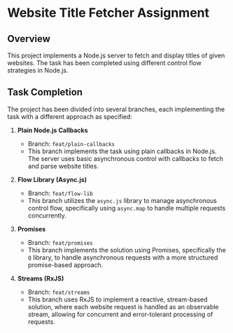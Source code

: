 # Website Title Fetcher Assignment

## Overview
This project implements a Node.js server to fetch and display titles of given websites. The task has been completed using different control flow strategies in Node.js.

## Task Completion

The project has been divided into several branches, each implementing the task with a different approach as specified:

1. **Plain Node.js Callbacks**  
   - Branch: `feat/plain-callbacks`
   - This branch implements the task using plain callbacks in Node.js. The server uses basic asynchronous control with callbacks to fetch and parse website titles.

2. **Flow Library (Async.js)**  
   - Branch: `feat/flow-lib`
   - This branch utilizes the `async.js` library to manage asynchronous control flow, specifically using `async.map` to handle multiple requests concurrently.

3. **Promises**  
   - Branch: `feat/promises`
   - This branch implements the solution using Promises, specifically the `Q` library, to handle asynchronous requests with a more structured promise-based approach.

4. **Streams (RxJS)**  
   - Branch: `feat/streams`
   - This branch uses RxJS to implement a reactive, stream-based solution, where each website request is handled as an observable stream, allowing for concurrent and error-tolerant processing of requests.

